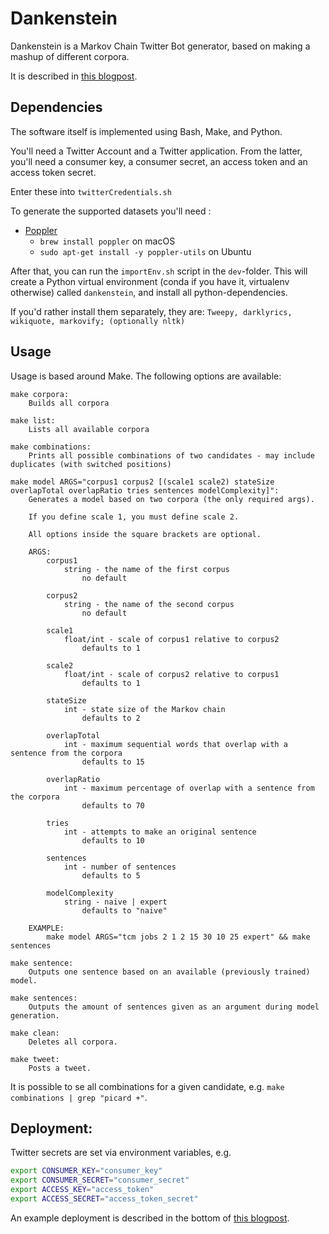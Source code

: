# Dankenstein

Dankenstein is a Markov Chain Twitter Bot generator, based on making a mashup of different corpora.

It is described in [this blogpost](https://www.eivindarvesen.com/blog/2018/06/20/paging-dr--dankenstein).

## Dependencies
The software itself is implemented using Bash, Make, and Python.

You'll need a Twitter Account and a Twitter application. From the latter, you'll need a consumer key, a consumer secret, an access token and an access token secret.

Enter these into `twitterCredentials.sh`

To generate the supported datasets you'll need :

- [Poppler](https://poppler.freedesktop.org/)
    - `brew install poppler` on macOS
    - `sudo apt-get install -y poppler-utils` on Ubuntu

After that, you can run  the `importEnv.sh` script in the `dev`-folder. This will create a Python virtual environment (conda if you have it, virtualenv otherwise) called `dankenstein`, and install all python-dependencies.

If you'd rather install them separately, they are: `Tweepy, darklyrics, wikiquote, markovify; (optionally nltk)`

## Usage

Usage is based around Make. The following options are available:

```
make corpora:
    Builds all corpora

make list:
    Lists all available corpora

make combinations:
    Prints all possible combinations of two candidates - may include duplicates (with switched positions)

make model ARGS="corpus1 corpus2 [(scale1 scale2) stateSize overlapTotal overlapRatio tries sentences modelComplexity]":
    Generates a model based on two corpora (the only required args).

    If you define scale 1, you must define scale 2.

    All options inside the square brackets are optional.

    ARGS:
        corpus1
            string - the name of the first corpus
                no default

        corpus2
            string - the name of the second corpus
                no default

        scale1
            float/int - scale of corpus1 relative to corpus2
                defaults to 1

        scale2
            float/int - scale of corpus2 relative to corpus1
                defaults to 1

        stateSize
            int - state size of the Markov chain
                defaults to 2

        overlapTotal
            int - maximum sequential words that overlap with a sentence from the corpora
                defaults to 15

        overlapRatio
            int - maximum percentage of overlap with a sentence from the corpora
                defaults to 70

        tries
            int - attempts to make an original sentence
                defaults to 10

        sentences
            int - number of sentences
                defaults to 5

        modelComplexity
            string - naive | expert
                defaults to "naive"

    EXAMPLE:
        make model ARGS="tcm jobs 2 1 2 15 30 10 25 expert" && make sentences

make sentence:
    Outputs one sentence based on an available (previously trained) model.

make sentences:
    Outputs the amount of sentences given as an argument during model generation.

make clean:
    Deletes all corpora.

make tweet:
    Posts a tweet.

```

It is possible to se all combinations for a given candidate, e.g. `make combinations | grep "picard +"`.

## Deployment:

Twitter secrets are set via environment variables, e.g.

```bash
export CONSUMER_KEY="consumer_key"
export CONSUMER_SECRET="consumer_secret"
export ACCESS_KEY="access_token"
export ACCESS_SECRET="access_token_secret"
```

An example deployment is described in the bottom of [this blogpost](https://www.eivindarvesen.com/blog/2018/06/20/paging-dr--dankenstein).
